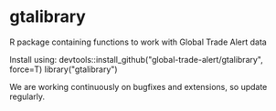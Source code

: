 # gtalibrary
R package containing functions to work with Global Trade Alert data


Install using:
  devtools::install_github("global-trade-alert/gtalibrary", force=T)
  library("gtalibrary")
  
We are working continuously on bugfixes and extensions, so update regularly.
